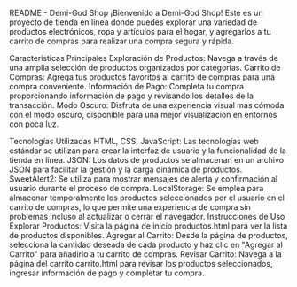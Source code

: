 README - Demi-God Shop
¡Bienvenido a Demi-God Shop! Este es un proyecto de tienda en línea donde puedes explorar una variedad de productos electrónicos, ropa y artículos para el hogar, y agregarlos a tu carrito de compras para realizar una compra segura y rápida.

Características Principales
Exploración de Productos: Navega a través de una amplia selección de productos organizados por categorías.
Carrito de Compras: Agrega tus productos favoritos al carrito de compras para una compra conveniente.
Información de Pago: Completa tu compra proporcionando información de pago y revisando los detalles de la transacción.
Modo Oscuro: Disfruta de una experiencia visual más cómoda con el modo oscuro, disponible para una mejor visualización en entornos con poca luz.

Tecnologías Utilizadas
HTML, CSS, JavaScript: Las tecnologías web estándar se utilizan para crear la interfaz de usuario y la funcionalidad de la tienda en línea.
JSON: Los datos de productos se almacenan en un archivo JSON para facilitar la gestión y la carga dinámica de productos.
SweetAlert2: Se utiliza para mostrar mensajes de alerta y confirmación al usuario durante el proceso de compra.
LocalStorage: Se emplea para almacenar temporalmente los productos seleccionados por el usuario en el carrito de compras, lo que permite una experiencia de compra sin problemas incluso al actualizar o cerrar el navegador.
Instrucciones de Uso
Explorar Productos: Visita la página de inicio productos.html para ver la lista de productos disponibles.
Agregar al Carrito: Desde la página de productos, selecciona la cantidad deseada de cada producto y haz clic en "Agregar al Carrito" para añadirlo a tu carrito de compras.
Revisar Carrito: Navega a la página del carrito carrito.html para revisar los productos seleccionados, ingresar información de pago y completar tu compra.
